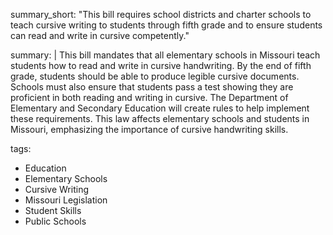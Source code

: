 summary_short: "This bill requires school districts and charter schools to teach cursive writing to students through fifth grade and to ensure students can read and write in cursive competently."

summary: |
  This bill mandates that all elementary schools in Missouri teach students how to read and write in cursive handwriting. By the end of fifth grade, students should be able to produce legible cursive documents. Schools must also ensure that students pass a test showing they are proficient in both reading and writing in cursive. The Department of Elementary and Secondary Education will create rules to help implement these requirements. This law affects elementary schools and students in Missouri, emphasizing the importance of cursive handwriting skills.

tags:
  - Education
  - Elementary Schools
  - Cursive Writing
  - Missouri Legislation
  - Student Skills
  - Public Schools

